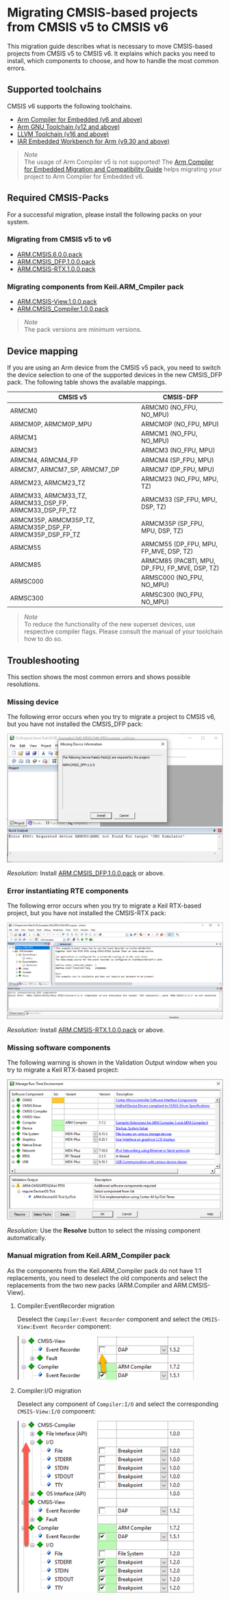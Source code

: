# Migrating CMSIS-based projects from CMSIS v5 to CMSIS v6

This migration guide describes what is necessary to move CMSIS-based projects from CMSIS v5 to CMSIS v6. It explains which packs you need to install, which components to choose, and how to handle the most common errors.

## Supported toolchains

CMSIS v6 supports the following toolchains.

- [Arm Compiler for Embedded (v6 and above)](https://developer.arm.com/Tools%20and%20Software/Arm%20Compiler%20for%20Embedded)
- [Arm GNU Toolchain (v12 and above)](https://developer.arm.com/Tools%20and%20Software/GNU%20Toolchain)
- [LLVM Toolchain (v16 and above)](https://developer.arm.com/Tools%20and%20Software/LLVM%20Toolchain)
- [IAR Embedded Workbench for Arm (v9.30 and above)](https://www.iar.com/ewarm)

> *Note*  
> The usage of Arm Compiler v5 is not supported! The [Arm Compiler for Embedded Migration and Compatibility Guide](https://developer.arm.com/documentation/100068/latest/Migrating-from-Arm-Compiler-5-to-Arm-Compiler-for-Embedded-6) helps migrating your project to Arm Compiler for Embedded v6.

## Required CMSIS-Packs

For a successful migration, please install the following packs on your system.

### Migrating from CMSIS v5 to v6

- [ARM.CMSIS.6.0.0.pack](https://www.keil.com/pack/ARM.CMSIS.6.0.0.pack)
- [ARM.CMSIS_DFP.1.0.0.pack](https://www.keil.com/pack/ARM.CMSIS_DFP.1.0.0.pack)
- [ARM.CMSIS-RTX.1.0.0.pack](https://www.keil.com/pack/ARM.CMSIS-RTX.1.0.0.pack)

### Migrating components from Keil.ARM_Cmpiler pack

- [ARM.CMSIS-View.1.0.0.pack](https://www.keil.com/pack/ARM.CMSIS-View.1.0.0.pack)
- [ARM.CMSIS_Compiler.1.0.0.pack](https://www.keil.com/pack/ARM.CMSIS_Compiler.1.0.0.pack)

> *Note*  
> The pack versions are minimum versions.

## Device mapping

If you are using an Arm device from the CMSIS v5 pack, you need to switch the device selection to one of the supported devices in the new CMSIS_DFP pack. The following table shows the available mappings.

| CMSIS v5                                                   | CMSIS-DFP |
|------------------------------------------------------------|-----------|
| ARMCM0                                                     | ARMCM0 (NO_FPU, NO_MPU) |
| ARMCM0P, ARMCM0P_MPU                                       | ARMCM0P (NO_FPU, MPU) |
| ARMCM1                                                     | ARMCM1 (NO_FPU, NO_MPU) |
| ARMCM3                                                     | ARMCM3 (NO_FPU, MPU) |
| ARMCM4, ARMCM4_FP                                          | ARMCM4 (SP_FPU, MPU) |
| ARMCM7, ARMCM7_SP, ARMCM7_DP                               | ARMCM7 (DP_FPU, MPU) |
| ARMCM23, ARMCM23_TZ                                        | ARMCM23 (NO_FPU, MPU, TZ) |
| ARMCM33, ARMCM33_TZ, ARMCM33_DSP_FP, ARMCM33_DSP_FP_TZ     | ARMCM33 (SP_FPU, MPU, DSP, TZ) |
| ARMCM35P, ARMCM35P_TZ, ARMCM35P_DSP_FP, ARMCM35P_DSP_FP_TZ | ARMCM35P (SP_FPU, MPU, DSP, TZ) |
| ARMCM55                                                    | ARMCM55 (DP_FPU, MPU, FP_MVE, DSP, TZ) |
| ARMCM85                                                    | ARMCM85 (PACBTI, MPU, DP_FPU, FP_MVE, DSP, TZ) |
| ARMSC000                                                   | ARMSC000 (NO_FPU, NO_MPU) |
| ARMSC300                                                   | ARMSC300 (NO_FPU, NO_MPU) |

> *Note*  
> To reduce the functionality of the new superset devices, use respective compiler flags. Please consult the manual of your toolchain how to do so.

## Troubleshooting

This section shows the most common errors and shows possible resolutions.

### Missing device

The following error occurs when you try to migrate a project to CMSIS v6, but you have not installed the CMSIS_DFP pack:

![Requested device not found for target](./images/Device_missing.png)

*Resolution:* Install [ARM.CMSIS_DFP.1.0.0.pack](https://www.keil.com/pack/ARM.CMSIS_DFP_.1.0.0.pack) or above.

### Error instantiating RTE components

The following error occurs when you try to migrate a Keil RTX-based project, but you have not installed the CMSIS-RTX pack:

![Keil RTX5 component not available for target](./images/CMSIS-RTX_missing.png)

*Resolution:* Install [ARM.CMSIS-RTX.1.0.0.pack](https://www.keil.com/pack/ARM.CMSIS-RTX.1.0.0.pack) or above.

### Missing software components

The following warning is shown in the Validation Output window when you try to migrate a Keil RTX-based project:

![Additional software components required](./images/OS_Tick_missing.png)

*Resolution:* Use the **Resolve** button to select the missing component automatically.

### Manual migration from Keil.ARM_Compiler pack

As the components from the Keil.ARM_Compiler pack do not have 1:1 replacements, you need to deselect the old components and select the replacements from the two new packs (ARM.Compiler and ARM.CMSIS-View).

1. Compiler:EventRecorder migration

   Deselect the `Compiler:Event Recorder` component and select the `CMSIS-View:Event Recorder` component:

   ![Event Recorder migration](./images/EventRecorder_migration.png)
1. Compiler:I/O migration

   Deselect any component of `Compiler:I/O` and select the corresponding `CMSIS-View:I/O` component:

   ![I/O migration](./images/IO_migration.png)
